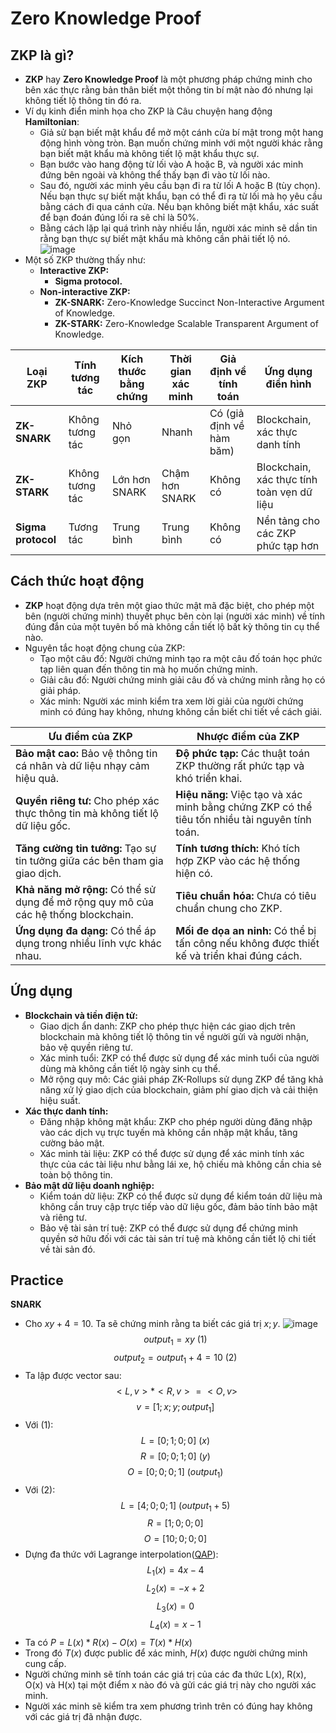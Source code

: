 # Zero Knowledge Proof
## ZKP là gì?
- **ZKP** hay **Zero Knowledge Proof** là một phương pháp chứng minh cho bên xác thực rằng bản thân biết một thông tin bí mật nào đó nhưng lại không tiết lộ thông tin đó ra.
- Ví dụ kinh điển minh họa cho ZKP là Câu chuyện hang động **Hamiltonian**:
    - Giả sử bạn biết mật khẩu để mở một cánh cửa bí mật trong một hang động hình vòng tròn. Bạn muốn chứng minh với một người khác rằng bạn biết mật khẩu mà không tiết lộ mật khẩu thực sự.
    - Bạn bước vào hang động từ lối vào A hoặc B, và người xác minh đứng bên ngoài và không thể thấy bạn đi vào từ lối nào.
    - Sau đó, người xác minh yêu cầu bạn đi ra từ lối A hoặc B (tùy chọn). Nếu bạn thực sự biết mật khẩu, bạn có thể đi ra từ lối mà họ yêu cầu bằng cách đi qua cánh cửa. Nếu bạn không biết mật khẩu, xác suất để bạn đoán đúng lối ra sẽ chỉ là 50%.
    - Bằng cách lặp lại quá trình này nhiều lần, người xác minh sẽ dần tin rằng bạn thực sự biết mật khẩu mà không cần phải tiết lộ nó.
![image](https://github.com/user-attachments/assets/e2d9d294-4e5f-4422-a452-6a3226da5748)
- Một số ZKP thường thấy như:
    - **Interactive ZKP:**
        - **Sigma protocol.**
    - **Non-interactive ZKP:**
        - **ZK-SNARK:** Zero-Knowledge Succinct Non-Interactive Argument of Knowledge.
        - **ZK-STARK:** Zero-Knowledge Scalable Transparent Argument of Knowledge.

| Loại ZKP | Tính tương tác | Kích thước bằng chứng | Thời gian xác minh | Giả định về tính toán | Ứng dụng điển hình |
|---|---|---|---|---|---|
| **ZK-SNARK** | Không tương tác | Nhỏ gọn | Nhanh | Có (giả định về hàm băm) | Blockchain, xác thực danh tính |
| **ZK-STARK** | Không tương tác | Lớn hơn SNARK | Chậm hơn SNARK | Không có | Blockchain, xác thực tính toàn vẹn dữ liệu |
| **Sigma protocol** | Tương tác | Trung bình | Trung bình | Không có | Nền tảng cho các ZKP phức tạp hơn |
## Cách thức hoạt động
- **ZKP** hoạt động dựa trên một giao thức mật mã đặc biệt, cho phép một bên (người chứng minh) thuyết phục bên còn lại (người xác minh) về tính đúng đắn của một tuyên bố mà không cần tiết lộ bất kỳ thông tin cụ thể nào.
- Nguyên tắc hoạt động chung của ZKP:
    - Tạo một câu đố: Người chứng minh tạo ra một câu đố toán học phức tạp liên quan đến thông tin mà họ muốn chứng minh.
    - Giải câu đố: Người chứng minh giải câu đố và chứng minh rằng họ có giải pháp.
    - Xác minh: Người xác minh kiểm tra xem lời giải của người chứng minh có đúng hay không, nhưng không cần biết chi tiết về cách giải.

| Ưu điểm của ZKP | Nhược điểm của ZKP |
|---|---|
| **Bảo mật cao:** Bảo vệ thông tin cá nhân và dữ liệu nhạy cảm hiệu quả. | **Độ phức tạp:** Các thuật toán ZKP thường rất phức tạp và khó triển khai. |
| **Quyền riêng tư:** Cho phép xác thực thông tin mà không tiết lộ dữ liệu gốc. | **Hiệu năng:** Việc tạo và xác minh bằng chứng ZKP có thể tiêu tốn nhiều tài nguyên tính toán. |
| **Tăng cường tin tưởng:** Tạo sự tin tưởng giữa các bên tham gia giao dịch. | **Tính tương thích:** Khó tích hợp ZKP vào các hệ thống hiện có. |
| **Khả năng mở rộng:** Có thể sử dụng để mở rộng quy mô của các hệ thống blockchain. | **Tiêu chuẩn hóa:** Chưa có tiêu chuẩn chung cho ZKP. |
| **Ứng dụng đa dạng:** Có thể áp dụng trong nhiều lĩnh vực khác nhau. | **Mối đe dọa an ninh:** Có thể bị tấn công nếu không được thiết kế và triển khai đúng cách. |
## Ứng dụng
- **Blockchain và tiền điện tử:**
    - Giao dịch ẩn danh: ZKP cho phép thực hiện các giao dịch trên blockchain mà không tiết lộ thông tin về người gửi và người nhận, bảo vệ quyền riêng tư.
    - Xác minh tuổi: ZKP có thể được sử dụng để xác minh tuổi của người dùng mà không cần tiết lộ ngày sinh cụ thể.
    - Mở rộng quy mô: Các giải pháp ZK-Rollups sử dụng ZKP để tăng khả năng xử lý giao dịch của blockchain, giảm phí giao dịch và cải thiện hiệu suất.
- **Xác thực danh tính:**
    - Đăng nhập không mật khẩu: ZKP cho phép người dùng đăng nhập vào các dịch vụ trực tuyến mà không cần nhập mật khẩu, tăng cường bảo mật.
    - Xác minh tài liệu: ZKP có thể được sử dụng để xác minh tính xác thực của các tài liệu như bằng lái xe, hộ chiếu mà không cần chia sẻ toàn bộ thông tin.
- **Bảo mật dữ liệu doanh nghiệp:**
    - Kiểm toán dữ liệu: ZKP có thể được sử dụng để kiểm toán dữ liệu mà không cần truy cập trực tiếp vào dữ liệu gốc, đảm bảo tính bảo mật và riêng tư.
    - Bảo vệ tài sản trí tuệ: ZKP có thể được sử dụng để chứng minh quyền sở hữu đối với các tài sản trí tuệ mà không cần tiết lộ chi tiết về tài sản đó.

## Practice
**SNARK**
- Cho $xy+4= 10$. Ta sẽ chứng minh rằng ta biết các giá trị $x;y$.
![image](https://github.com/user-attachments/assets/2036be49-8285-4a1e-b414-4e4b563a8850)
$$output_1= xy\ (1)$$
$$output_2= output_1 +4= 10\ (2)$$
- Ta lập được vector sau:
$$<L,v>*<R,v>= <O,v>$$
$$v= [1;x;y;output_1]$$
- Với $(1)$:
$$L= [0;1;0;0]\ (x)$$
$$R= [0;0;1;0]\ (y)$$
$$O= [0;0;0;1]\ (output_1)$$ 
- Với $(2)$:
$$L= [4;0;0;1]\ (output_1 + 5)$$
$$R= [1;0;0;0]$$
$$O= [10;0;0;0]$$ 
- Dựng đa thức với Lagrange interpolation([QAP](https://www.rareskills.io/post/quadratic-arithmetic-program)):
$$L_1(x)= 4x-4$$
$$L_2(x)=-x+2$$
$$L_3(x)= 0$$
$$L_4(x)= x-1$$
- Ta có $P = L(x) * R(x) - O(x) = T(x) * H(x)$
- Trong đó $T(x)$ được public để xác minh, $H(x)$ được người chứng minh cung cấp.
- Người chứng minh sẽ tính toán các giá trị của các đa thức L(x), R(x), O(x) và H(x) tại một điểm x nào đó và gửi các giá trị này cho người xác minh.
- Người xác minh sẽ kiểm tra xem phương trình trên có đúng hay không với các giá trị đã nhận được.